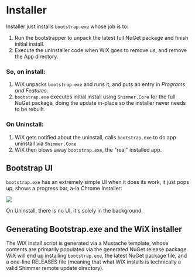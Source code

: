 # Installer

Installer just installs `bootstrap.exe` whose job is to:

1. Run the bootstrapper to unpack the latest full NuGet package and finish
   initial install.
1. Execute the uninstaller code when WiX goes to remove us, and remove the App
   directory.

### So, on install:

1. WiX unpacks `bootstrap.exe` and runs it, and puts an entry in *Programs and
   Features*.
1. `bootstrap.exe` executes initial install using `Shimmer.Core` for the full
   NuGet package, doing the update in-place so the installer never needs to be
   rebuilt.  

### On Uninstall:

1. WiX gets notified about the uninstall, calls `bootstrap.exe` to do app
   uninstall via `Shimmer.Core`
1. WiX then blows away `bootstrap.exe`, the "real" installed app.

## Bootstrap UI

`bootstrap.exe` has an extremely simple UI when it does its work, it just pops
up, shows a progress bar, a-la Chrome Installer:

![](http://t0.gstatic.com/images?q=tbn:ANd9GcS_DuuEyOX1lfeo_jDetHLiE17pp_4M-Xerj2ieGEkvQQ4h83w57IL5KD6Kzw)

On Uninstall, there is no UI, it's solely in the background.


## Generating Bootstrap.exe and the WiX installer

The WiX install script is generated via a Mustache template, whose contents
are primarily populated via the generated NuGet release package. WiX will end
up installing `bootstrap.exe`, the latest NuGet package file, and a one-line
RELEASES file (meaning that what WiX installs is technically a valid Shimmer
remote update directory).
